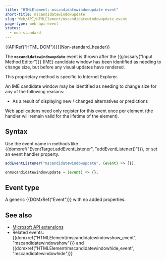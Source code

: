 ```yaml
---
title: "HTMLElement: mscandidatewindowupdate event"
short-title: mscandidatewindowupdate
slug: Web/API/HTMLElement/mscandidatewindowupdate_event
page-type: web-api-event
status:
  - non-standard
---
```


{{APIRef("HTML DOM")}}{{Non-standard_header}}

The **`mscandidatewindowupdate`** event is thrown after the {{glossary("Input Method Editor")}} (IME) candidate window has been identified as needing to change size, but before any visual updates have rendered.

This proprietary method is specific to Internet Explorer.

An IME candidate window may be identified as needing to change size for any of the following reasons:

- As a result of displaying new / changed alternatives or predictions

Web applications need only register for this event once per element (the handler will remain valid for the lifetime of the element).

## Syntax

Use the event name in methods like {{domxref("EventTarget.addEventListener", "addEventListener()")}}, or set an event handler property.

```js
addEventListener("mscandidatewindowupdate", (event) => {});

onmscandidatewindowupdate = (event) => {};
```

## Event type

A generic {{DOMxRef("Event")}} with no added properties.

## See also

- [Microsoft API extensions](/en-US/docs/Web/API/Microsoft_Extensions)
- Related events: {{domxref("HTMLElement/mscandidatewindowshow_event", "mscandidatewindowshow")}} and {{domxref("HTMLElement/mscandidatewindowhide_event", "mscandidatewindowhide")}}
